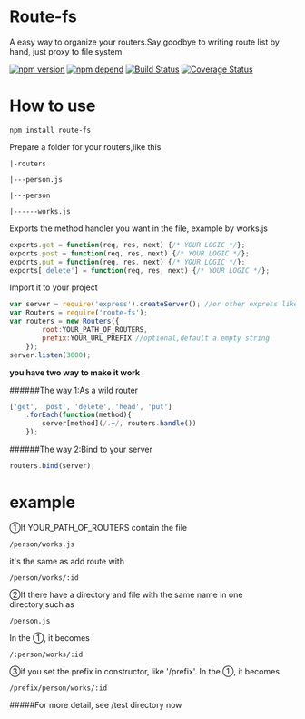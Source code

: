 Route-fs
========

A easy way to organize your routers.Say goodbye to writing route list by hand, just proxy to file system.

[![npm version](https://badge.fury.io/js/route-fs.svg)](http://badge.fury.io/js/route-fs)
[![npm depend](https://david-dm.org/karboom/route-fs.svg)](https://david-dm.org/karboom/route-fs.svg)
[![Build Status](https://travis-ci.org/karboom/route-fs.svg?branch=master)](https://travis-ci.org/karboom/route-fs)
[![Coverage Status](https://coveralls.io/repos/karboom/route-fs/badge.svg?branch=master)](https://coveralls.io/r/karboom/route-fs?branch=master)


How to use
==========

```text
npm install route-fs
```

Prepare a folder for your routers,like this
```text
|-routers

|---person.js

|---person

|------works.js
```

Exports the method handler you want in the file, example by works.js
```javascript
exports.get = function(req, res, next) {/* YOUR LOGIC */};
exports.post = function(req, res, next) {/* YOUR LOGIC */};
exports.put = function(req, res, next) {/* YOUR LOGIC */};
exports['delete'] = function(req, res, next) {/* YOUR LOGIC */};
```


Import it to your project
```javascript
var server = require('express').createServer(); //or other express like server
var Routers = require('route-fs');
var routers = new Routers({
		root:YOUR_PATH_OF_ROUTERS,
    	prefix:YOUR_URL_PREFIX //optional,default a empty string
    });
server.listen(3000);
```

**you have two way to make it work**

######The way 1:As a wild router
```javascript
['get', 'post', 'delete', 'head', 'put']
	.forEach(function(method){
    	server[method](/.+/, routers.handle())
    });
```

######The way 2:Bind to your server
```javascript
routers.bind(server);
```

example
=======
①If YOUR_PATH_OF_ROUTERS contain the file

``/person/works.js``

it's the same as add route with

``/person/works/:id``

②If there have a directory and file with the same name in one directory,such as

``/person.js``

In the ①, it becomes

``/:person/works/:id``

③if you set the prefix in constructor, like '/prefix'. In the ①, it becomes

``/prefix/person/works/:id``

#####For more detail, see /test directory now

